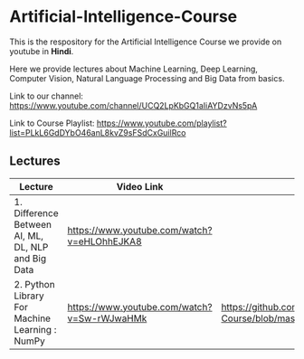 # Artificial-Intelligence-Course

This is the respository for the Artificial Intelligence Course we provide on youtube in **Hindi**.

Here we provide lectures about Machine Learning, Deep Learning, Computer Vision, Natural Language Processing and Big Data from basics.

Link to our channel: https://www.youtube.com/channel/UCQ2LpKbGQ1aIiAYDzvNs5pA

Link to Course Playlist: https://www.youtube.com/playlist?list=PLkL6GdDYbO46anL8kvZ9sFSdCxGuilRco

## Lectures

| Lecture | Video Link | Code Link |
| ------- | ---------- | --------- |
| 1. Difference Between AI, ML, DL, NLP and Big Data | https://www.youtube.com/watch?v=eHLOhhEJKA8 | |
| 2. Python Library For Machine Learning : NumPy | https://www.youtube.com/watch?v=Sw-rWJwaHMk | https://github.com/TheCodeKosh/Artificial-Intelligence-Course/blob/master/Python%20Librabies/Numpy/Numpy.ipynb |
